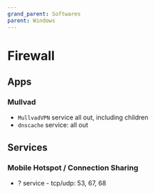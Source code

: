 ```yaml
---
grand_parent: Softwares
parent: Windows
---
```


# Firewall

## Apps

### Mullvad

* `MullvadVPN` service all out, including children
* `dnscache` service: all out

## Services

### Mobile Hotspot / Connection Sharing

* ? service -  tcp/udp: 53, 67, 68
